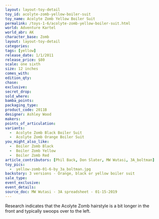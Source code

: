 ```yaml
---
layout: layout-toy-detail 
toy_id: acolyte-zomb-yellow-boiler-suit
toy_name: Acolyte Zomb Yellow Boiler Suit
permalink: /toys-1-6/acolyte-zomb-yellow-boiler-suit.html
world: Adventure Kartel
world_abr: AK
character_base: Zomb
layout: layout-toy-detail
categories: 
tags: [yellow]
release_date: 1/1/2011
release_price: $80 
scale: one sixth
size: 12 inches
comes_with: 
edition_qty: 
chase: 
exclusive: 
secret_drop: 
sold_where: 
bamba_points: 
packaging_type: 
product_code: 2011B
designer: Ashley Wood
makers: 
points_of_articulation: 
variants:  
  -  Acolyte Zomb Black Boiler Suit
  -  Acolyte Zomb Orange Boiler Suit
you_might_also_like: 
  -  Boiler Zomb Black
  -  Boiler Zomb Yellow
  -  Boiler Zomb Red
article_contributors: [Phil Back, Don Slater, MW Wutasi, 3A_boltman]
toy_pics: 
  -  yellow-zomb-01-6-by_3a_boltman.jpg
backstory: 3 versions - Orange, black or yellow boiler suit
sale_type: 
event_exclusive: 
event_details: 
source_doc: MW Wutasi - 3A spreadsheet - 01-15-2019
---
```

Research indicates that the Acolyte Zomb hairstyle is a bit longer in the front and typically swoops over to the left.